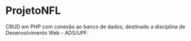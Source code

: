 # ProjetoNFL
 CRUD em PHP com conexão ao banco de dados, destinado a disciplina de Desenvolvimento Web - ADS/UPF.
